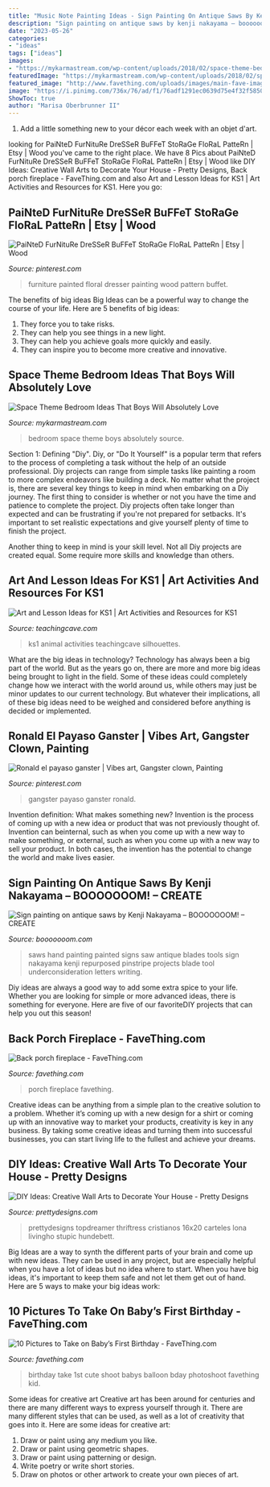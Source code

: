 ```yaml
---
title: "Music Note Painting Ideas - Sign Painting On Antique Saws By Kenji Nakayama – Booooooom! – Create"
description: "Sign painting on antique saws by kenji nakayama – booooooom! – create"
date: "2023-05-26"
categories:
- "ideas"
tags: ["ideas"]
images:
- "https://mykarmastream.com/wp-content/uploads/2018/02/space-theme-bedroom-4-.jpg"
featuredImage: "https://mykarmastream.com/wp-content/uploads/2018/02/space-theme-bedroom-4-.jpg"
featured_image: "http://www.favething.com/uploads/images/main-fave-images/main-293839628cc125457699b1e519713e49a29e034e.jpg"
image: "https://i.pinimg.com/736x/76/ad/f1/76adf1291ec0639d75e4f32f5850f8fe--the-gangster-gangsters.jpg"
ShowToc: true
author: "Marisa Oberbrunner II"
---
```



1. Add a little something new to your décor each week with an objet d'art.

	

		
looking for PaiNteD FurNituRe DreSSeR BuFFeT StoRaGe FloRaL PatteRn | Etsy | Wood you've came to the right place. We have 8 Pics about PaiNteD FurNituRe DreSSeR BuFFeT StoRaGe FloRaL PatteRn | Etsy | Wood like DIY Ideas: Creative Wall Arts to Decorate Your House - Pretty Designs, Back porch fireplace - FaveThing.com and also Art and Lesson Ideas for KS1 | Art Activities and Resources for KS1. Here you go:
		
    
## PaiNteD FurNituRe DreSSeR BuFFeT StoRaGe FloRaL PatteRn | Etsy | Wood

<img loading=lazy src="https://i.pinimg.com/736x/ab/cd/f5/abcdf5f74a2c79f22a3a9c40e65e9ff4--perfectly-imperfect-floral-patterns.jpg" onerror="this.onerror=null;this.src='https://tse3.mm.bing.net/th?id=OIP.9YBqU1c2wogmzUF6v87iAQDhEs&amp;pid=15.1';" alt="PaiNteD FurNituRe DreSSeR BuFFeT StoRaGe FloRaL PatteRn | Etsy | Wood">

_Source: pinterest.com_

>furniture painted floral dresser painting wood pattern buffet. 

	

The benefits of big ideas
Big Ideas can be a powerful way to change the course of your life. Here are 5 benefits of big ideas:
1. They force you to take risks.
2. They can help you see things in a new light.
3. They can help you achieve goals more quickly and easily.
4. They can inspire you to become more creative and innovative.

    
## Space Theme Bedroom Ideas That Boys Will Absolutely Love

<img loading=lazy src="https://mykarmastream.com/wp-content/uploads/2018/02/space-theme-bedroom-4-.jpg" onerror="this.onerror=null;this.src='https://tse3.mm.bing.net/th?id=OIP.I1qswdiEr13flu5ukc4q2AHaKW&amp;pid=15.1';" alt="Space Theme Bedroom Ideas That Boys Will Absolutely Love">

_Source: mykarmastream.com_

>bedroom space theme boys absolutely source. 

	

Section 1: Defining "Diy".
Diy, or "Do It Yourself" is a popular term that refers to the process of completing a task without the help of an outside professional. Diy projects can range from simple tasks like painting a room to more complex endeavors like building a deck. No matter what the project is, there are several key things to keep in mind when embarking on a Diy journey.
The first thing to consider is whether or not you have the time and patience to complete the project. Diy projects often take longer than expected and can be frustrating if you're not prepared for setbacks. It's important to set realistic expectations and give yourself plenty of time to finish the project.

Another thing to keep in mind is your skill level. Not all Diy projects are created equal. Some require more skills and knowledge than others.

    
## Art And Lesson Ideas For KS1 | Art Activities And Resources For KS1

<img loading=lazy src="http://www.teachingcave.com/wp-content/uploads/2013/11/animal-art.jpg" onerror="this.onerror=null;this.src='https://tse4.mm.bing.net/th?id=OIP.JDDepR3Cm70xP143TLl2BwAAAA&amp;pid=15.1';" alt="Art and Lesson Ideas for KS1 | Art Activities and Resources for KS1">

_Source: teachingcave.com_

>ks1 animal activities teachingcave silhouettes. 

	

What are the big ideas in technology?
Technology has always been a big part of the world. But as the years go on, there are more and more big ideas being brought to light in the field. Some of these ideas could completely change how we interact with the world around us, while others may just be minor updates to our current technology. But whatever their implications, all of these big ideas need to be weighed and considered before anything is decided or implemented.

    
## Ronald El Payaso Ganster | Vibes Art, Gangster Clown, Painting

<img loading=lazy src="https://i.pinimg.com/736x/76/ad/f1/76adf1291ec0639d75e4f32f5850f8fe--the-gangster-gangsters.jpg" onerror="this.onerror=null;this.src='https://tse1.mm.bing.net/th?id=OIP.k0AFz1GGM3HrNhl1a04m1AHaKP&amp;pid=15.1';" alt="Ronald el payaso ganster | Vibes art, Gangster clown, Painting">

_Source: pinterest.com_

>gangster payaso ganster ronald. 

	

Invention definition: What makes something new?
Invention is the process of coming up with a new idea or product that was not previously thought of. Invention can beinternal, such as when you come up with a new way to make something, or external, such as when you come up with a new way to sell your product. In both cases, the invention has the potential to change the world and make lives easier.

    
## Sign Painting On Antique Saws By Kenji Nakayama – BOOOOOOOM! – CREATE

<img loading=lazy src="http://www.booooooom.com/wp-content/uploads/2013/03/kenjinakayama-03.jpg" onerror="this.onerror=null;this.src='https://tse4.mm.bing.net/th?id=OIP.ySDqq_9dvYAAprLFjpw0nQHaJ4&amp;pid=15.1';" alt="Sign painting on antique saws by Kenji Nakayama – BOOOOOOOM! – CREATE">

_Source: booooooom.com_

>saws hand painting painted signs saw antique blades tools sign nakayama kenji repurposed pinstripe projects blade tool underconsideration letters writing. 

	

Diy ideas are always a good way to add some extra spice to your life. Whether you are looking for simple or more advanced ideas, there is something for everyone. Here are five of our favoriteDIY projects that can help you out this season!

    
## Back Porch Fireplace - FaveThing.com

<img loading=lazy src="http://www.favething.com/uploads/images/main-fave-images/main-293839628cc125457699b1e519713e49a29e034e.jpg" onerror="this.onerror=null;this.src='https://tse4.mm.bing.net/th?id=OIP.KUpkcfdwnCziAmHyMSgiwQHaEs&amp;pid=15.1';" alt="Back porch fireplace - FaveThing.com">

_Source: favething.com_

>porch fireplace favething. 

	

Creative ideas can be anything from a simple plan to the creative solution to a problem. Whether it’s coming up with a new design for a shirt or coming up with an innovative way to market your products, creativity is key in any business. By taking some creative ideas and turning them into successful businesses, you can start living life to the fullest and achieve your dreams.

    
## DIY Ideas: Creative Wall Arts To Decorate Your House - Pretty Designs

<img loading=lazy src="http://www.prettydesigns.com/wp-content/uploads/2014/04/Wall-Canvas-Art.jpg" onerror="this.onerror=null;this.src='https://tse4.mm.bing.net/th?id=OIP.Z4v_TNCr45ue1DQWEHWXpAHaJ3&amp;pid=15.1';" alt="DIY Ideas: Creative Wall Arts to Decorate Your House - Pretty Designs">

_Source: prettydesigns.com_

>prettydesigns topdreamer thriftress cristianos 16x20 carteles lona livingho stupic hundebett. 

	

Big Ideas are a way to synth the different parts of your brain and come up with new ideas. They can be used in any project, but are especially helpful when you have a lot of ideas but no idea where to start. When you have big ideas, it's important to keep them safe and not let them get out of hand. Here are 5 ways to make your big ideas work: 

    
## 10 Pictures To Take On Baby’s First Birthday - FaveThing.com

<img loading=lazy src="http://www.favething.com/uploads/images/main-fave-images/10_pictures_to_take_on_baby_s_first_birthday-2.jpg" onerror="this.onerror=null;this.src='https://tse2.mm.bing.net/th?id=OIP.rmIb57mqCoQDzlwpd3Q-zwHaKX&amp;pid=15.1';" alt="10 Pictures to Take on Baby’s First Birthday - FaveThing.com">

_Source: favething.com_

>birthday take 1st cute shoot babys balloon bday photoshoot favething kid. 

	

Some ideas for creative art
Creative art has been around for centuries and there are many different ways to express yourself through it. There are many different styles that can be used, as well as a lot of creativity that goes into it. Here are some ideas for creative art:
1) Draw or paint using any medium you like.
2) Draw or paint using geometric shapes.
3) Draw or paint using patterning or design.
4) Write poetry or write short stories.
5) Draw on photos or other artwork to create your own pieces of art.

